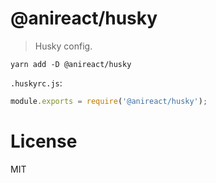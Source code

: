 # @anireact/husky

> Husky config.

```
yarn add -D @anireact/husky
```

`.huskyrc.js`:

```javascript
module.exports = require('@anireact/husky');
```

# License

MIT
